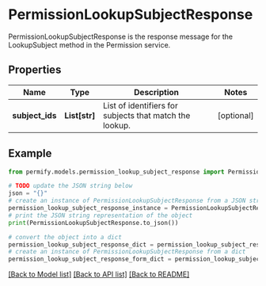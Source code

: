 # PermissionLookupSubjectResponse

PermissionLookupSubjectResponse is the response message for the LookupSubject method in the Permission service.

## Properties

Name | Type | Description | Notes
------------ | ------------- | ------------- | -------------
**subject_ids** | **List[str]** | List of identifiers for subjects that match the lookup. | [optional] 

## Example

```python
from permify.models.permission_lookup_subject_response import PermissionLookupSubjectResponse

# TODO update the JSON string below
json = "{}"
# create an instance of PermissionLookupSubjectResponse from a JSON string
permission_lookup_subject_response_instance = PermissionLookupSubjectResponse.from_json(json)
# print the JSON string representation of the object
print(PermissionLookupSubjectResponse.to_json())

# convert the object into a dict
permission_lookup_subject_response_dict = permission_lookup_subject_response_instance.to_dict()
# create an instance of PermissionLookupSubjectResponse from a dict
permission_lookup_subject_response_form_dict = permission_lookup_subject_response.from_dict(permission_lookup_subject_response_dict)
```
[[Back to Model list]](../README.md#documentation-for-models) [[Back to API list]](../README.md#documentation-for-api-endpoints) [[Back to README]](../README.md)


